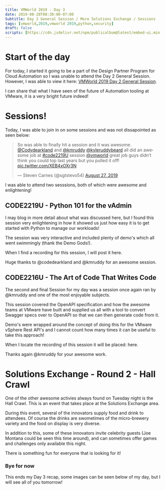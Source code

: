 ```yaml
---
title: VMWorld 2019 - Day 3
date: 2019-08-28T08:30:00-07:00
Subtitle: Day 2 General Session / More Solutions Exchange / Sessions
tags: [vmworld,2019,vmworld 2019,python,security]
draft: false
scripts: [https://cdn.jsdelivr.net/npm/publicalbum@latest/embed-ui.min.js,https://platform.twitter.com/widgets.js]
---
```


# Start of the day

For today, I started it going to be a part of the Design Partner Program for Cloud Automation so I was unable to attend the Day 2 General Session. However, I was able to view it here: [VMWorld 2019 Day 2 General Session](https://www.youtube.com/watch?v=MECTRZza7VQ).

I can share that what I have seen of the future of Automation tooling at VMware, it is a very bright future indeed!

# Sessions!

Today, I was able to join in on some sessions and was not dissapointed as seen below:

<blockquote class="twitter-tweet"><p lang="en" dir="ltr">So was able to finally hit a session and it was awesome. <a href="https://twitter.com/Codydearkland?ref_src=twsrc%5Etfw">@Codydearkland</a> and <a href="https://twitter.com/kmruddy?ref_src=twsrc%5Etfw">@kmruddy</a> <a href="https://twitter.com/kyleruddybeard?ref_src=twsrc%5Etfw">@kyleruddybeard</a> all did an awesome job at <a href="https://twitter.com/hashtag/code2219U?src=hash&amp;ref_src=twsrc%5Etfw">#code2219U</a> session <a href="https://twitter.com/VMworld?ref_src=twsrc%5Etfw">@vmworld</a> great job guys didn’t think you could top last years but you pulled it off! <a href="https://t.co/XEB4xOXr3N">pic.twitter.com/XEB4xOXr3N</a></p>&mdash; Steven Carnes (@sgtstevo54) <a href="https://twitter.com/sgtstevo54/status/1166487721306492928?ref_src=twsrc%5Etfw">August 27, 2019</a></blockquote>

I was able to attend two sesssions, both of which were awesome and enlightening!

## CODE2219U - Python 101 for the vAdmin

I may blog in more detail about what was discussed here, but I found this session very enlightening in how it showed us just how easy it is to get started with Python to manage our workloads!

The session was very interactive and included plenty of demo's which all went swimmingly (thank the Demo Gods!).

When I find a recording for this session, I will post it here.

Huge thanks to @codedearkland and @kmruddy for an awesome session.

## CODE2216U - The Art of Code That Writes Code

The second and final Session for my day was a session once again ran by @kmruddy and one of the most enjoyable subjects.

This session covered the OpenAPI specification and how the awesome teams at VMware have built and supplied us all with a tool to convert Swagger specs over to OpenAPI so that we can then generate code from it.

Demo's were wrapped around the concept of doing this for the VMware vSphere  Rest API's and I cannot count how many times it can be useful to take this approach!

When I locate the recording of this session it will be placed: here.

Thanks again @kmruddy for your awesome work.

# Solutions Exchange - Round 2 - Hall Crawl

One of the other awesome activies always found on Tuesday night is the Hall Crawl. This is an event that takes place at the Solutions Exchange area.

During this event, several of the innovators supply food and drink to attendees. Of course the drinks are swometimes of the micro-brewery variety and the food on display is very diverse.

In addition to this, some of these innovators invite celebrity guests (Joe Montana could be seen this time around), and can sometimes offer games and challenges only available this night.

There is something fun for everyone that is looking for it!

### Bye for now
This ends my Day 3 recap, some images can be seen below of my day, but I will see all of you tomorrow!